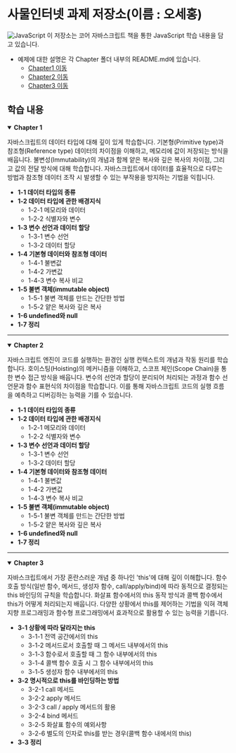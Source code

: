 # 사물인터넷 과제 저장소(이름 : 오세홍)

![JavaScript](https://img.shields.io/badge/JavaScript-F7DF1E?style=for-the-badge&logo=javascript&logoColor=black)
이 저장소는 코어 자바스크립트 책을 통한 JavaScript 학습 내용을 담고 있습니다.

- 예제에 대한 설명은 각 Chapter 폴더 내부의 README.md에 있습니다.
  - [Chapter1 이동](./chapter1/README.md)
  - [Chapter2 이동](./chapter2/README.md)
  - [Chapter3 이동](./chapter3/README.md)
  
## 학습 내용

<details open>
<summary><b>Chapter 1</b></summary>

자바스크립트의 데이터 타입에 대해 깊이 있게 학습합니다. 기본형(Primitive type)과 참조형(Reference type) 데이터의 차이점을 이해하고, 메모리에 값이 저장되는 방식을 배웁니다. 불변성(Immutability)의 개념과 함께 얕은 복사와 깊은 복사의 차이점, 그리고 값의 전달 방식에 대해 학습합니다. 자바스크립트에서 데이터를 효율적으로 다루는 방법과 참조형 데이터 조작 시 발생할 수 있는 부작용을 방지하는 기법을 익힙니다.

- **1-1 데이터 타입의 종류**
- **1-2 데이터 타입에 관한 배경지식**
  - 1-2-1 메모리와 데이터
  - 1-2-2 식별자와 변수
- **1-3 변수 선언과 데이터 할당**
  - 1-3-1 변수 선언
  - 1-3-2 데이터 할당
- **1-4 기본형 데이터와 참조형 데이터**
  - 1-4-1 불변값
  - 1-4-2 가변값
  - 1-4-3 변수 복사 비교
- **1-5 불변 객체(immutable object)**
  - 1-5-1 불변 객체를 만드는 간단한 방법
  - 1-5-2 얕은 복사와 깊은 복사
- **1-6 undefined와 null**
- **1-7 정리**

</details>

---

<details open>
<summary><b>Chapter 2</b></summary>

자바스크립트 엔진이 코드를 실행하는 환경인 실행 컨텍스트의 개념과 작동 원리를 학습합니다. 호이스팅(Hoisting)의 메커니즘을 이해하고, 스코프 체인(Scope Chain)을 통한 변수 접근 방식을 배웁니다. 변수의 선언과 할당이 분리되어 처리되는 과정과 함수 선언문과 함수 표현식의 차이점을 학습합니다. 이를 통해 자바스크립트 코드의 실행 흐름을 예측하고 디버깅하는 능력을 기를 수 있습니다.

- **1-1 데이터 타입의 종류**
- **1-2 데이터 타입에 관한 배경지식**
  - 1-2-1 메모리와 데이터
  - 1-2-2 식별자와 변수
- **1-3 변수 선언과 데이터 할당**
  - 1-3-1 변수 선언
  - 1-3-2 데이터 할당
- **1-4 기본형 데이터와 참조형 데이터**
  - 1-4-1 불변값
  - 1-4-2 가변값
  - 1-4-3 변수 복사 비교
- **1-5 불변 객체(immutable object)**
  - 1-5-1 불변 객체를 만드는 간단한 방법
  - 1-5-2 얕은 복사와 깊은 복사
- **1-6 undefined와 null**
- **1-7 정리**

</details>

---

<details open>
<summary><b>Chapter 3</b></summary>

자바스크립트에서 가장 혼란스러운 개념 중 하나인 'this'에 대해 깊이 이해합니다. 함수 호출 방식(일반 함수, 메서드, 생성자 함수, call/apply/bind)에 따라 동적으로 결정되는 this 바인딩의 규칙을 학습합니다. 화살표 함수에서의 this 동작 방식과 콜백 함수에서 this가 어떻게 처리되는지 배웁니다. 다양한 상황에서 this를 제어하는 기법을 익혀 객체지향 프로그래밍과 함수형 프로그래밍에서 효과적으로 활용할 수 있는 능력을 기릅니다.

- **3-1 상황에 따라 달라지는 this**
  - 3-1-1 전역 공간에서의 this
  - 3-1-2 메서드로서 호출할 때 그 메서드 내부에서의 this
  - 3-1-3 함수로서 호출할 때 그 함수 내부에서의 this
  - 3-1-4 콜백 함수 호출 시 그 함수 내부에서의 this
  - 3-1-5 생성자 함수 내부에서의 this
- **3-2 명시적으로 this를 바인딩하는 방법**
  - 3-2-1 call 메서드
  - 3-2-2 apply 메서드
  - 3-2-3 call / apply 메서드의 활용
  - 3-2-4 bind 메서드
  - 3-2-5 화살표 함수의 예외사항
  - 3-2-6 별도의 인자로 this를 받는 경우(콜백 함수 내에서의 this)
- **3-3 정리**

</details>

